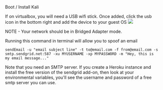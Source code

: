 Boot / Install Kali

If on virtualbox, you will need a USB wifi stick. Once added, click the usb icon in the bottom right and add the device to your guest OS
![](http://teachthe.net/topclipbox/2016-05-03_22-29-253QLRLY.png)

NOTE - Your network should be in Bridged Adapter mode.

Running this command in terminal will allow you to spoof an email
```
sendEmail -u "email subject line" -t to@email.com -f from@email.com -s smtp.sendgrid.net:587 -xu MYUSERNAME -xp MYPASSWORD -m "Hey, this is my email message..."
```

Note that you need an SMTP server. If you create a Heroku instance and install the free version of the sendgrid add-on, then look at your environmental variables, you'll see the username and password of a free smtp server you can use.